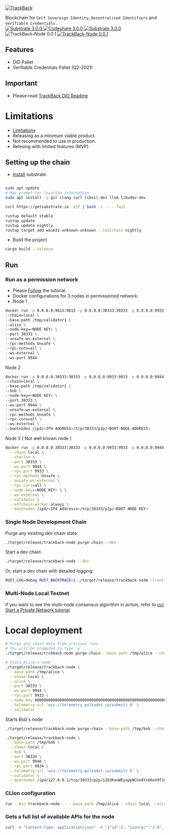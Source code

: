 <p>
  <a href="https://trackback.co.nz/">
    <img src="https://user-images.githubusercontent.com/2051324/127407635-236f8a7a-4ca6-410a-9fc4-add396743cfa.png" alt="TrackBack"></a>
</p>

Blockchain for `Self Sovereign Identity`, `Decentralised Identifiers` and `Verifiable Credentials` .
<br>
<a href="https://github.com/paritytech/substrate/tree/v3.0.0" target="_blank">
    <img src="https://img.shields.io/badge/Substrate-3.0.0-green" alt="Substrate 3.0.0">
</a>
<a href="" target="_blank">
    <img src="https://img.shields.io/badge/build-pass-blueviolet" alt="Codeshare 3.0.0">
</a>
<a href="https://github.com/paritytech/substrate/tree/v3.0.0" target="_blank">
    <img src="https://img.shields.io/badge/terraform-1.0.0-8ca" alt="Substrate 3.0.0">
</a>
<a>
<img src="https://img.shields.io/badge/TrackBack--Node-0.0.1-00AAFF" alt="TrackBack-Node 0.0.1">
</a>
<a href="https://hub.docker.com/r/trackbacklimited/trackback-node" target="_blank">
<img src="https://img.shields.io/badge/TrackBack--Docker-00DFFF" alt="TrackBack-Node 0.0.1">
</a>

## Features
* DID Pallet 
* Verifiable Credentials Pallet (Q2-2021)

## Important
* Please read [TrackBack DID Readme](pallets/dids/README.md)

# Limitations
* [Limitations](Limitations.md)
* Releasing as a minimum viable product.
* Not recommended to use in production.
* Relesing with limited features (MVP)

## Setting up the chain
* [Install](https://substrate.dev/docs/en/knowledgebase/getting-started/) substrate 
```bash

sudo apt update
# May prompt for location information
sudo apt install -y git clang curl libssl-dev llvm libudev-dev

curl https://getsubstrate.io -sSf | bash -s -- --fast

rustup default stable
rustup update
rustup update nightly
rustup target add wasm32-unknown-unknown --toolchain nightly
```
* Build the project
```bash
cargo build --release
```

## Run

### Run as a permission network
* Please [Follow](https://docs.substrate.io/tutorials/v3/permissioned-network/) the tutorial.
* Docker configurations for 3 nodes in permissioned network.
* Node 1
```bash
docker run -p 0.0.0.0:9615:9615 -p 0.0.0.0:30333:30333 -p 0.0.0.0:9933:9933 -p 0.0.0.0:9944:9944 -e RPC_PORT=9933 -e P2P_PORT=30333 -e WEB_SOCKET_PORT=9944 <DOCKER IMAGE NAME> \
--chain=local \
--base-path /tmp/validator1 \
--alice \
--node-key=<NODE KEY> \
--port 30333 \
--unsafe-ws-external \
--rpc-methods Unsafe \
--rpc-cors=all \
--ws-external \
--ws-port 9944
  ```
Node 2
```bash
docker run -p 0.0.0.0:30333:30333 -p 0.0.0.0:9933:9933 -p 0.0.0.0:9944:9944 -e RPC_PORT=9933 -e P2P_PORT=30333 -e WEB_SOCKET_PORT=9944 <DOCKER IMAGE NAME> \
--chain=local \
--base-path /tmp/validator2 \
--bob \
--node-key=<NODE KEY> \
--port 30333 \
--ws-port 9944 \
--unsafe-ws-external \
--rpc-methods Unsafe \
--rpc-cors=all \
--ws-external \
--bootnodes /ip4/<IP4 ADDRESS>/tcp/30333/p2p/<BOOT-NODE-ADDRESS>
```

Node 3 ( Not well known node )
```bash
docker run -p 0.0.0.0:30333:30333 -p 0.0.0.0:9933:9933 -p 0.0.0.0:9944:9944 -e RPC_PORT=9933 -e P2P_PORT=30333 -e WEB_SOCKET_PORT=9944 <DOCKER IMAGE NAME> /tmp/validator3 \
  --chain local \
  --charlie \
  --port 30333 \
  --ws-port 9944 \
  --rpc-port 9933 \
  --rpc-methods Unsafe \
  --unsafe-ws-external \
  --rpc-cors=all \
  --node-key=<NODE KEY> \ \
  --ws-external \
  --validator \
  --offchain-worker always \
  --bootnodes /ip4/<IP4 Addresss>/tcp/30333/p2p/<BOOT NODE KEY>
```

### Single Node Development Chain

Purge any existing dev chain state:

```bash
./target/release/trackback-node purge-chain --dev
```

Start a dev chain:

```bash
./target/release/trackback-node --dev
```

Or, start a dev chain with detailed logging:

```bash
RUST_LOG=debug RUST_BACKTRACE=1 ./target/release/trackback-node -lruntime=debug --dev
```

### Multi-Node Local Testnet

If you want to see the multi-node consensus algorithm in action, refer to
[our Start a Private Network tutorial](https://substrate.dev/docs/en/tutorials/start-a-private-network/).


# Local deployment

```bash
# Purge any chain data from previous runs
# You will be prompted to type `y`
./target/release/trckback-node purge-chain --base-path /tmp/alice --chain local
```

```bash
# Start Alice's node
./target/release/trackback-node \
  --base-path /tmp/alice \
  --chain local \
  --alice \
  --port 30333 \
  --ws-port 9944 \
  --rpc-port 9933 \
  --node-key 0000000000000000000000000000000000000000000000000000000000000001 \
  --telemetry-url 'wss://telemetry.polkadot.io/submit/ 0' \
  --validator
```
Starts Bob's node
```bash
./target/release/trackback-node purge-chain --base-path /tmp/bob --chain local
```

```bash
./target/release/trackback-node \
  --base-path /tmp/bob \
  --chain local \
  --bob \
  --port 30334 \
  --ws-port 9946 \
  --rpc-port 9934 \
  --telemetry-url 'wss://telemetry.polkadot.io/submit/ 0' \
  --validator \
  --bootnodes /ip4/127.0.0.1/tcp/30333/p2p/12D3KooWEyoppNCUx8Yx66oV9fJnriXwCcXwDDUA2kj6vnc6iDEp
```

### CLIon configuration
```bash
run --bin trackback-node -- --base-path /tmp/alice --chain local --alice --port 30333 --ws-port 9944 --rpc-port 9933 --node-key 0000000000000000000000000000000000000000000000000000000000000001 --telemetry-url "wss://telemetry.polkadot.io/submit/ 0" --validator
```

### Gets a full list of available APIs for the node
```bash
curl -H "Content-Type: application/json" -d '{"id":1, "jsonrpc":"2.0", "method": "rpc_methods"}' http://localhost:9933/
```
